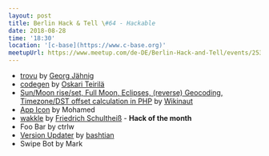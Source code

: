 ```yaml
---
layout: post
title: Berlin Hack & Tell \#64 - Hackable
date: 2018-08-28
time: '18:30'
location: '[c-base](https://www.c-base.org)'
meetupUrl: https://www.meetup.com/de-DE/Berlin-Hack-and-Tell/events/253976926/
---
```


* [trovu](https://github.com/trovu/trovu.github.io/wiki) by [Georg Jähnig](https://github.com/georgjaehnig)
* [codegen](https://github.com/dPgn/codegen) by [Oskari Teirilä](https://github.com/dPgn/codegen)
* [Sun/Moon rise/set, Full Moon, Eclipses, (reverse) Geocoding, Timezone/DST offset calculation in PHP](https://gitlab.com/Wikinaut/astro) by [Wikinaut](https://gitlab.com/Wikinaut)
* [App Icon](appicon.co) by Mohamed
* [wakkle](https://github.com/symdesign/wakkle) by [Friedrich Schultheiß](https://sym.design/en/) - **Hack of the month**
* Foo Bar by ctrlw
* [Version Updater](https://github.com/bashtian/versionupdater) by [bashtian](https://github.com/bashtian)
* Swipe Bot by Mark
